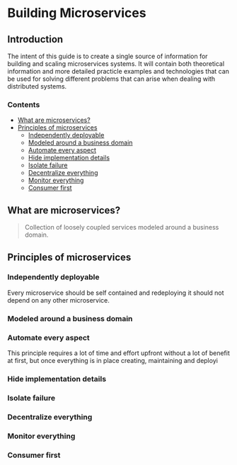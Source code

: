 # Building Microservices
## Introduction
The intent of this guide is to create a single source of information for building and scaling microservices systems. It will contain both theoretical information and more detailed practicle examples and technologies that can be used for solving different problems that can arise when dealing with distributed systems. 
### Contents
 - [What are microservices?](#what-are-microservices)
 - [Principles of microservices](#principles-of-microservices)
	 - [Independently deployable](#independently-deployable)
	 - [Modeled around a business domain](#modeled-around-a-business-domain)
	 - [Automate every aspect](#automate-every-aspect)
	 - [Hide implementation details](#hide-implementation-details)
	 - [Isolate failure](#isolate-failure)
	 - [Decentralize everything](#decentralize-everything)
	 - [Monitor everything](#monitor-everything)
	 - [Consumer first](#consumer-first)
## What are microservices?

> Collection of loosely coupled services modeled around a business domain.

## Principles of microservices

 ### Independently deployable
 Every microservice should be self contained and redeploying it should not    depend on any other microservice. 
 ### Modeled around a business domain
 ### Automate every aspect
 This principle requires a lot of time and effort upfront without a lot of benefit at first, but once everything is in place creating, maintaining and deployi
 ### Hide implementation details
 ### Isolate failure
 ### Decentralize everything
 ### Monitor everything
 ### Consumer first

<!--stackedit_data:
eyJoaXN0b3J5IjpbLTE5NDc2MTE4MDcsODQzNTI0MzQ3LDQ1Mz
I4MTMzMiwtMTU2NzYyOTA3NSwtNDk1NTQxNjU4LC0xNDUxMDUy
NTM4LDE1ODA5MjkwNzcsMTI4OTY5OTM0OCwtMTE0NjY0MDc5OC
wtMzgwMTUwNjM1LDIwOTQxNTU2NjIsLTYzODkzMDQ4NSw3MjYy
MzIyMjgsOTQyNjAxMzkxLDE1ODkyNTA1NDYsMjAzMTkyNzIwNF
19
-->